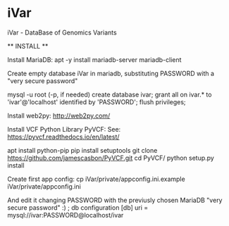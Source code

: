 # iVar
iVar - DataBase of Genomics Variants

** INSTALL **

Install MariaDB:
	apt -y install mariadb-server mariadb-client

Create empty database iVar in mariadb, substituting PASSWORD with a
"very secure password"

   mysql -u root (-p, if needed)
   create database ivar;
   grant all on ivar.* to 'ivar'@'localhost' identified by 'PASSWORD';
   flush privileges;

Install web2py:
   http://web2py.com/

Install VCF Python Library PyVCF: 
   See: https://pyvcf.readthedocs.io/en/latest/

   apt install python-pip
   pip install setuptools
   git clone https://github.com/jamescasbon/PyVCF.git
   cd PyVCF/
   python setup.py install

Create first app config:
   cp iVar/private/appconfig.ini.example iVar/private/appconfig.ini

   And edit it changing PASSWORD with the previusly chosen MariaDB "very secure password"  :)
  ; db configuration
  [db]
  uri       = mysql://ivar:PASSWORD@localhost/ivar

